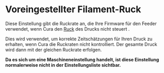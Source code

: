 Voreingestellter Filament-Ruck
====
Diese Einstellung gibt die Ruckrate an, die Ihre Firmware für den Feeder verwendet, wenn Cura den [Ruck](../speed/jerk_enabled.md) des Drucks nicht steuert .

Dies wird verwendet, um korrekte Zeitschätzungen für Ihren Druck zu erhalten, wenn Cura die Ruckraten nicht kontrolliert. Der gesamte Druck wird dann mit der gleichen Ruckrate erfolgen.

**Da es sich um eine Maschineneinstellung handelt, ist diese Einstellung normalerweise nicht in der Einstellungsliste sichtbar.**